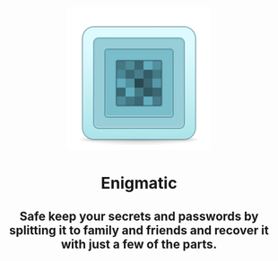<div align="center">

![icon](data/icons/com.github.hezral.engimatic.svg)

# Enigmatic

<!-- [![Get it on AppCenter](https://appcenter.elementary.io/badge.svg)](https://appcenter.elementary.io/com.github.hezral.inspektor) -->

## Safe keep your secrets and passwords by splitting it to family and friends and recover it with just a few of the parts. 
